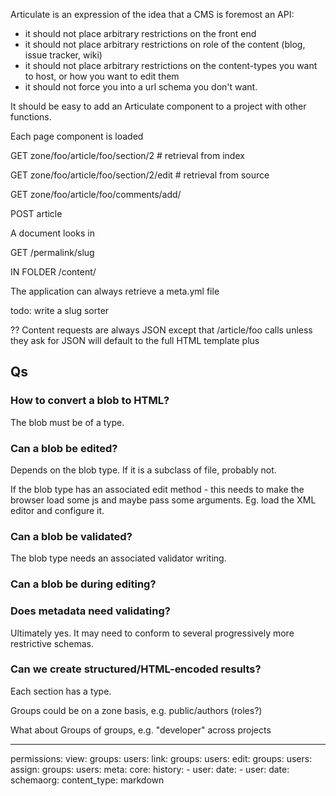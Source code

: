 Articulate is an expression of the idea that a CMS is foremost an API:

- it should not place arbitrary restrictions on the front end
- it should not place arbitrary restrictions on role of the content (blog, issue tracker, wiki)
- it should not place arbitrary restrictions on the content-types you want to host, or how you want to edit them
- it should not force you into a url schema you don't want.

It should be easy to add an Articulate component to a project with other functions.

Each page component is loaded

GET zone/foo/article/foo/section/2 # retrieval from index

GET zone/foo/article/foo/section/2/edit # retrieval from source

GET zone/foo/article/foo/comments/add/

POST article

A document looks in

GET /permalink/slug

IN FOLDER /content/

The application can always retrieve a meta.yml file

todo: write a slug sorter


?? Content requests are always JSON except that /article/foo calls unless they ask for JSON will default to the full HTML template plus

## Qs

### How to convert a blob to HTML?

The blob must be of a type.

### Can a blob be edited?

Depends on the blob type. If it is a subclass of file, probably not.

If the blob type has an associated edit method - this needs to make the browser load some js and maybe pass some arguments. Eg. load the XML editor and configure it.

### Can a blob be validated?

The blob type needs an associated validator writing.

### Can a blob be during editing?

### Does metadata need validating?

Ultimately yes. It may need to conform to several progressively more restrictive schemas.

### Can we create structured/HTML-encoded results?

Each section has a type.

Groups could be on a zone basis, e.g. public/authors (roles?)

What about Groups of groups, e.g. "developer" across projects

---

permissions:
  view:
    groups:
    users:
  link:
    groups:
    users:
  edit:
    groups:
    users:
  assign:
    groups:
    users:
meta:
  core:
	history:
		- user:
		  date:
		- user:
		  date:
  schemaorg:
content_type: markdown
